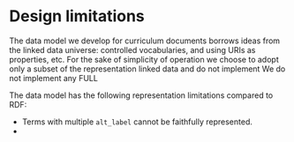 Design limitations
==================

The data model we develop for curriculum documents borrows ideas from the linked
data universe: controlled vocabularies, and using URIs as properties, etc.
For the sake of simplicity of operation we choose to adopt only a subset of the
representation linked data and do not implement We do not implement any FULL 

The data model has the following representation limitations compared to RDF:

- Terms with multiple `alt_label` cannot be faithfully represented.
- 





